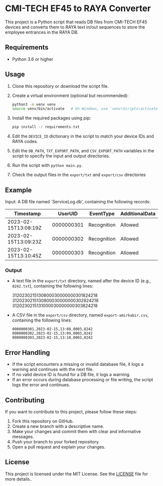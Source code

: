 # CMI-TECH EF45 to RAYA Converter

This project is a Python script that reads DB files from CMI-TECH EF45 devices and converts them to RAYA text in/out sequences to store the employee entrances in the RAYA DB.


## Requirements

- Python 3.6 or higher

## Usage

1. Clone this repository or download the script file.
2. Create a virtual environment (optional but recommended):
    ```bash
    python3 -m venv venv
    source venv/bin/activate   # On Windows, use `venv\Scripts\activate`
    ```

3. Install the required packages using pip:
    ```bash
    pip install -r requirements.txt
    ```
4. Edit the `DEVICE_ID` dictionary in the script to match your device IDs and RAYA codes.
5. Edit the `DB_PATH`, `TXT_EXPORT_PATH`, and `CSV_EXPORT_PATH` variables in the script to specify the input and output directories.
6. Run the script with `python main.py`.
7. Check the output files in the `export/txt` and `export/csv` directories
## Example

Input: A DB file named `ServiceLog.db', containing the following records:

| Timestamp | UserUID | EventType | AdditionalData |
|-----------|---------|-----------|----------------|
| 2023-02-15T13:08:19Z | 0000000301 | Recognition | Allowed |
| 2023-02-15T13:09:23Z | 0000000302 | Recognition | Allowed |
| 2023-02-15T13:10:45Z | 0000000303 | Recognition | Allowed |

### Output
- A text file in the `export/txt` directory, named after the device ID (e.g., `8242.txt`), containing the following lines:

    
    3120230215130800030000000301824218
    3120230215130900030000000302824218
    3120230215131000030000000303824218
    

- A CSV file in the `export/csv` directory, named `export-amirkabir.csv`, containing the following lines:
    ```
    0000000301,2023-02-15,13:08,0003,8242
    0000000302,2023-02-15,13:09,0003,8242
    0000000303,2023-02-15,13:10,0003,8242
    ```
## Error Handling

- If the script encounters a missing or invalid database file, it logs a warning and continues with the next file.
- If no valid device ID is found for a DB file, it logs a warning.
- If an error occurs during database processing or file writing, the script logs the error and continues.

## Contributing

If you want to contribute to this project, please follow these steps:

1. Fork this repository on GitHub.
2. Create a new branch with a descriptive name.
3. Make your changes and commit them with clear and informative messages.
4. Push your branch to your forked repository.
5. Open a pull request and explain your changes.

## License

This project is licensed under the MIT License. See the [LICENSE](LICENSE) file for more details..

